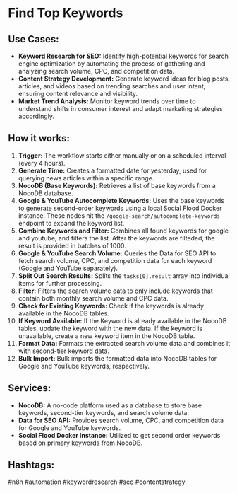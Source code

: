 # Find Top Keywords

## Use Cases:

- **Keyword Research for SEO:** Identify high-potential keywords for search engine optimization by automating the process of gathering and analyzing search volume, CPC, and competition data.
- **Content Strategy Development:** Generate keyword ideas for blog posts, articles, and videos based on trending searches and user intent, ensuring content relevance and visibility.
- **Market Trend Analysis:** Monitor keyword trends over time to understand shifts in consumer interest and adapt marketing strategies accordingly.

## How it works:

1.  **Trigger:** The workflow starts either manually or on a scheduled interval (every 4 hours).
2.  **Generate Time:** Creates a formatted date for yesterday, used for querying news articles within a specific range.
3.  **NocoDB (Base Keywords):** Retrieves a list of base keywords from a NocoDB database.
4.  **Google & YouTube Autocomplete Keywords:** Uses the base keywords to generate second-order keywords using a local Social Flood Docker instance. These nodes hit the `/google-search/autocomplete-keywords` endpoint to expand the keyword list.
5.  **Combine Keywords and Filter:** Combines all found keywords for google and youtube, and filters the list. After the keywords are filteded, the result is provided in batches of 1000.
6.  **Google & YouTube Search Volume:** Queries the Data for SEO API to fetch search volume, CPC, and competition data for each keyword (Google and YouTube separately).
7.  **Split Out Search Results:** Splits the `tasks[0].result` array into individual items for further processing.
8.  **Filter:** Filters the search volume data to only include keywords that contain both monthly search volume and CPC data.
9. **Check for Existing Keywords:** Check if the keywords is already available in the NocoDB tables.
10. **If Keyword Available:** If the Keyword is already available in the NocoDB tables, update the keyword with the new data. If the keyword is unavailable, create a new keyword item in the NocoDB table.
11. **Format Data:** Formats the extracted search volume data and combines it with second-tier keyword data.
12. **Bulk Import:** Bulk imports the formatted data into NocoDB tables for Google and YouTube keywords, respectively.

## Services:

-   **NocoDB:** A no-code platform used as a database to store base keywords, second-tier keywords, and search volume data.
-   **Data for SEO API:** Provides search volume, CPC, and competition data for Google and YouTube keywords.
-   **Social Flood Docker Instance:** Utilized to get second order keywords based on primary keywords from NocoDB.

## Hashtags:

#n8n #automation #keywordresearch #seo #contentstrategy
